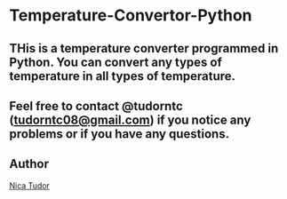 # Temperature-Convertor-Python

THis is a temperature converter programmed in Python.
You can convert any types of temperature in all types of temperature.
----
Feel free to contact @tudorntc (tudorntc08@gmail.com) if you notice any problems or if you have any questions.
----
Author
------
[Nica Tudor](https://github.com/tudorntc) 